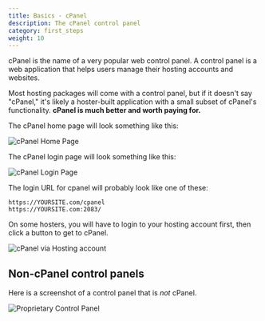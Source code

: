 ```yaml
---
title: Basics - cPanel
description: The cPanel control panel 
category: first_steps
weight: 10
---
```


cPanel is the name of a very popular web control panel.  A control panel is a web application that helps users manage their hosting accounts and websites.

Most hosting packages will come with a control panel, but if it doesn't say "cPanel," it's likely a hoster-built application with a small subset of cPanel's functionality. **cPanel is much better and worth paying for.**

The cPanel home page will look something like this: 

![cPanel Home Page](/images/cpanel_home.jpg)

The cPanel login page will look something like this: 

![cPanel Login Page](/images/cpanel_login.png)


The login URL for cpanel will probably look like one of these: 

```
https://YOURSITE.com/cpanel
https://YOURSITE.com:2083/
```

On some hosters, you will have to login to your hosting account first, then click a button to get to cPanel.

![cPanel via Hosting account](/images/cpanel_via_hosting.png)

## Non-cPanel control panels

Here is a screenshot of a control panel that is *not* cPanel. 

![Proprietary Control Panel](/images/not_cpanel.png)
